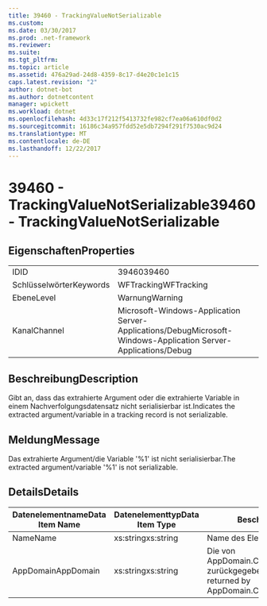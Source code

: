 ```yaml
---
title: 39460 - TrackingValueNotSerializable
ms.custom: 
ms.date: 03/30/2017
ms.prod: .net-framework
ms.reviewer: 
ms.suite: 
ms.tgt_pltfrm: 
ms.topic: article
ms.assetid: 476a29ad-24d8-4359-8c17-d4e20c1e1c15
caps.latest.revision: "2"
author: dotnet-bot
ms.author: dotnetcontent
manager: wpickett
ms.workload: dotnet
ms.openlocfilehash: 4d33c17f212f5413732fe982cf7ea06a610df0d2
ms.sourcegitcommit: 16186c34a957fdd52e5db7294f291f7530ac9d24
ms.translationtype: MT
ms.contentlocale: de-DE
ms.lasthandoff: 12/22/2017
---
```

# <a name="39460---trackingvaluenotserializable"></a><span data-ttu-id="705d1-102">39460 - TrackingValueNotSerializable</span><span class="sxs-lookup"><span data-stu-id="705d1-102">39460 - TrackingValueNotSerializable</span></span>
## <a name="properties"></a><span data-ttu-id="705d1-103">Eigenschaften</span><span class="sxs-lookup"><span data-stu-id="705d1-103">Properties</span></span>  
  
|||  
|-|-|  
|<span data-ttu-id="705d1-104">ID</span><span class="sxs-lookup"><span data-stu-id="705d1-104">ID</span></span>|<span data-ttu-id="705d1-105">39460</span><span class="sxs-lookup"><span data-stu-id="705d1-105">39460</span></span>|  
|<span data-ttu-id="705d1-106">Schlüsselwörter</span><span class="sxs-lookup"><span data-stu-id="705d1-106">Keywords</span></span>|<span data-ttu-id="705d1-107">WFTracking</span><span class="sxs-lookup"><span data-stu-id="705d1-107">WFTracking</span></span>|  
|<span data-ttu-id="705d1-108">Ebene</span><span class="sxs-lookup"><span data-stu-id="705d1-108">Level</span></span>|<span data-ttu-id="705d1-109">Warnung</span><span class="sxs-lookup"><span data-stu-id="705d1-109">Warning</span></span>|  
|<span data-ttu-id="705d1-110">Kanal</span><span class="sxs-lookup"><span data-stu-id="705d1-110">Channel</span></span>|<span data-ttu-id="705d1-111">Microsoft-Windows-Application Server-Applications/Debug</span><span class="sxs-lookup"><span data-stu-id="705d1-111">Microsoft-Windows-Application Server-Applications/Debug</span></span>|  
  
## <a name="description"></a><span data-ttu-id="705d1-112">Beschreibung</span><span class="sxs-lookup"><span data-stu-id="705d1-112">Description</span></span>  
 <span data-ttu-id="705d1-113">Gibt an, dass das extrahierte Argument oder die extrahierte Variable in einem Nachverfolgungsdatensatz nicht serialisierbar ist.</span><span class="sxs-lookup"><span data-stu-id="705d1-113">Indicates the extracted argument/variable in a tracking record is not serializable.</span></span>  
  
## <a name="message"></a><span data-ttu-id="705d1-114">Meldung</span><span class="sxs-lookup"><span data-stu-id="705d1-114">Message</span></span>  
 <span data-ttu-id="705d1-115">Das extrahierte Argument/die Variable '%1' ist nicht serialisierbar.</span><span class="sxs-lookup"><span data-stu-id="705d1-115">The extracted argument/variable '%1' is not serializable.</span></span>  
  
## <a name="details"></a><span data-ttu-id="705d1-116">Details</span><span class="sxs-lookup"><span data-stu-id="705d1-116">Details</span></span>  
  
|<span data-ttu-id="705d1-117">Datenelementname</span><span class="sxs-lookup"><span data-stu-id="705d1-117">Data Item Name</span></span>|<span data-ttu-id="705d1-118">Datenelementtyp</span><span class="sxs-lookup"><span data-stu-id="705d1-118">Data Item Type</span></span>|<span data-ttu-id="705d1-119">Beschreibung</span><span class="sxs-lookup"><span data-stu-id="705d1-119">Description</span></span>|  
|--------------------|--------------------|-----------------|  
|<span data-ttu-id="705d1-120">Name</span><span class="sxs-lookup"><span data-stu-id="705d1-120">Name</span></span>|<span data-ttu-id="705d1-121">xs:string</span><span class="sxs-lookup"><span data-stu-id="705d1-121">xs:string</span></span>|<span data-ttu-id="705d1-122">Name des Elements.</span><span class="sxs-lookup"><span data-stu-id="705d1-122">The name of the item.</span></span>|  
|<span data-ttu-id="705d1-123">AppDomain</span><span class="sxs-lookup"><span data-stu-id="705d1-123">AppDomain</span></span>|<span data-ttu-id="705d1-124">xs:string</span><span class="sxs-lookup"><span data-stu-id="705d1-124">xs:string</span></span>|<span data-ttu-id="705d1-125">Die von AppDomain.CurrentDomain.FriendlyName zurückgegebene Zeichenfolge.</span><span class="sxs-lookup"><span data-stu-id="705d1-125">The string returned by AppDomain.CurrentDomain.FriendlyName.</span></span>|
